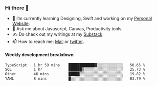 ### Hi there 👋

- 🌱 I’m currently learning Designing, Swift and working on my [Personal Website](https://kvaishak.com/).
- 💬 Ask me about Javascript, Canvas,  Productivity tools. 
- :writing_hand: Do check out my writings at my [Substack](https://kvaishak.substack.com/).
- 📫 How to reach me: [Mail](mailto:vaishak.kaippanchery@gmail.com) or [twitter](https://twitter.com/kvaishack).


#### Weekly development breakdown

<!--START_SECTION:waka-->

```txt
TypeScript   1 hr 59 mins    ████████████▓░░░░░░░░░░░░   50.65 %
SQL          1 hr            ██████▒░░░░░░░░░░░░░░░░░░   25.73 %
Other        46 mins         █████░░░░░░░░░░░░░░░░░░░░   19.82 %
YAML         8 mins          █░░░░░░░░░░░░░░░░░░░░░░░░   03.79 %
```

<!--END_SECTION:waka-->
